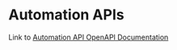 # Automation APIs

Link to [Automation API OpenAPI Documentation](https://stg.docs.developer.gov.sg/docs/private/338954877/techpass-automation-api/)
